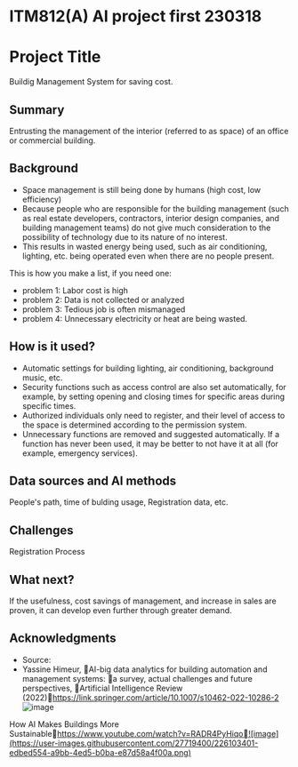 # ITM812(A) AI project first 230318

<!-- This is the markdown template for the final project of the Building AI course, 
created by Reaktor Innovations and University of Helsinki. 
Copy the template, paste it to your GitHub README and edit! -->

# Project Title

Buildig Management System for saving cost.

## Summary

Entrusting the management of the interior (referred to as space) of an office or commercial building.

## Background

- Space management is still being done by humans (high cost, low efficiency) 
- Because people who are responsible for the building management (such as real estate developers, contractors, interior design companies, and building management teams) do not give much consideration to the possibility of technology due to its nature of no interest. 
- This results in wasted energy being used, such as air conditioning, lighting, etc. being operated even when there are no people present.

This is how you make a list, if you need one:
* problem 1: Labor cost is high
* problem 2: Data is not collected or analyzed
* problem 3: Tedious job is often mismanaged
* problem 4: Unnecessary electricity or heat are being wasted.

## How is it used?


- Automatic settings for building lighting, air conditioning, background music, etc.
- Security functions such as access control are also set automatically, for example, by setting opening and closing times for specific areas during specific times.
- Authorized individuals only need to register, and their level of access to the space is determined according to the permission system.
- Unnecessary functions are removed and suggested automatically. If a function has never been used, it may be better to not have it at all (for example, emergency services).


## Data sources and AI methods
People's path, time of bulding usage, Registration data, etc.


## Challenges
Registration Process

## What next?
If the usefulness, cost savings of management, and increase in sales are proven, it can develop even further through greater demand.


## Acknowledgments

* Source: 
* Yassine Himeur, AI-big data analytics for building automation and management systems: a survey, actual challenges and future perspectives, Artificial Intelligence Review (2022)https://link.springer.com/article/10.1007/s10462-022-10286-2
![image](https://user-images.githubusercontent.com/27719400/226103386-797d85cf-723f-4d84-a747-7f53756630d1.png)


How AI Makes Buildings More Sustainablehttps://www.youtube.com/watch?v=RADR4PyHiqo![image](https://user-images.githubusercontent.com/27719400/226103401-edbed554-a9bb-4ed5-b0ba-e87d58a4f00a.png)
